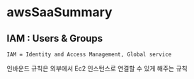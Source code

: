 # awsSaaSummary

## IAM : Users & Groups
    IAM = Identity and Access Management, Global service

인바운드 규칙은 외부에서 Ec2 인스턴스로 연결할 수 있게 해주는 규칙
